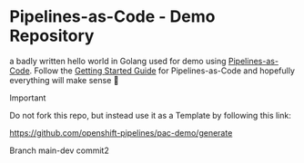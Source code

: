 # Pipelines-as-Code - Demo Repository

a badly written hello world in Golang used for demo using [Pipelines-as-Code](https://pipelinesascode.com).
Follow the [Getting Started Guide](https://pipelinesascode.com/docs/install/getting-started/) for Pipelines-as-Code and hopefully everything will make sense 💫

> [!IMPORTANT]  
> Do not fork this repo, but instead use it as a Template by following this link:
>
> https://github.com/openshift-pipelines/pac-demo/generate
>

Branch main-dev
commit2